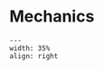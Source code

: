 # Mechanics

<div style="clear: both;">

```{figure} ../../figures/open.png
---
width: 35%
align: right
```

</div>


```{tableofcontents}
```